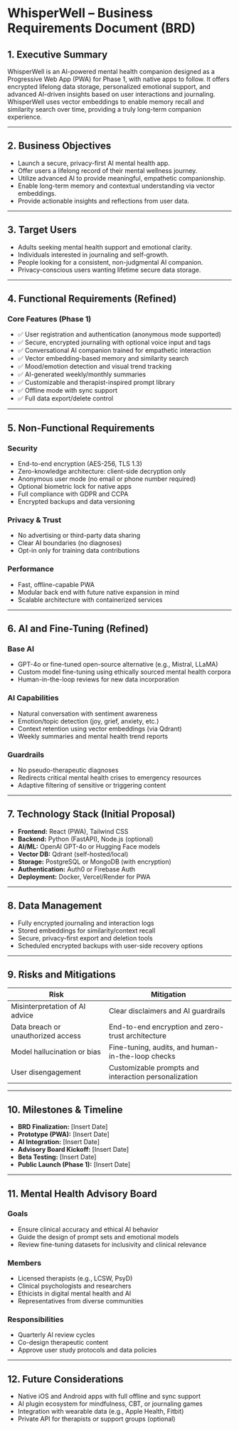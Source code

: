 # WhisperWell – Business Requirements Document (BRD)

## 1. Executive Summary
WhisperWell is an AI-powered mental health companion designed as a Progressive Web App (PWA) for Phase 1, with native apps to follow. It offers encrypted lifelong data storage, personalized emotional support, and advanced AI-driven insights based on user interactions and journaling. WhisperWell uses vector embeddings to enable memory recall and similarity search over time, providing a truly long-term companion experience.

---

## 2. Business Objectives
- Launch a secure, privacy-first AI mental health app.
- Offer users a lifelong record of their mental wellness journey.
- Utilize advanced AI to provide meaningful, empathetic companionship.
- Enable long-term memory and contextual understanding via vector embeddings.
- Provide actionable insights and reflections from user data.

---

## 3. Target Users
- Adults seeking mental health support and emotional clarity.
- Individuals interested in journaling and self-growth.
- People looking for a consistent, non-judgmental AI companion.
- Privacy-conscious users wanting lifetime secure data storage.

---

## 4. Functional Requirements (Refined)
### Core Features (Phase 1)
- ✅ User registration and authentication (anonymous mode supported)
- ✅ Secure, encrypted journaling with optional voice input and tags
- ✅ Conversational AI companion trained for empathetic interaction
- ✅ Vector embedding-based memory and similarity search
- ✅ Mood/emotion detection and visual trend tracking
- ✅ AI-generated weekly/monthly summaries
- ✅ Customizable and therapist-inspired prompt library
- ✅ Offline mode with sync support
- ✅ Full data export/delete control

---

## 5. Non-Functional Requirements
### Security
- End-to-end encryption (AES-256, TLS 1.3)
- Zero-knowledge architecture: client-side decryption only
- Anonymous user mode (no email or phone number required)
- Optional biometric lock for native apps
- Full compliance with GDPR and CCPA
- Encrypted backups and data versioning

### Privacy & Trust
- No advertising or third-party data sharing
- Clear AI boundaries (no diagnoses)
- Opt-in only for training data contributions

### Performance
- Fast, offline-capable PWA
- Modular back end with future native expansion in mind
- Scalable architecture with containerized services

---

## 6. AI and Fine-Tuning (Refined)
### Base AI
- GPT-4o or fine-tuned open-source alternative (e.g., Mistral, LLaMA)
- Custom model fine-tuning using ethically sourced mental health corpora
- Human-in-the-loop reviews for new data incorporation

### AI Capabilities
- Natural conversation with sentiment awareness
- Emotion/topic detection (joy, grief, anxiety, etc.)
- Context retention using vector embeddings (via Qdrant)
- Weekly summaries and mental health trend reports

### Guardrails
- No pseudo-therapeutic diagnoses
- Redirects critical mental health crises to emergency resources
- Adaptive filtering of sensitive or triggering content

---

## 7. Technology Stack (Initial Proposal)
- **Frontend:** React (PWA), Tailwind CSS
- **Backend:** Python (FastAPI), Node.js (optional)
- **AI/ML:** OpenAI GPT-4o or Hugging Face models
- **Vector DB:** Qdrant (self-hosted/local)
- **Storage:** PostgreSQL or MongoDB (with encryption)
- **Authentication:** Auth0 or Firebase Auth
- **Deployment:** Docker, Vercel/Render for PWA

---

## 8. Data Management
- Fully encrypted journaling and interaction logs
- Stored embeddings for similarity/context recall
- Secure, privacy-first export and deletion tools
- Scheduled encrypted backups with user-side recovery options

---

## 9. Risks and Mitigations
| Risk | Mitigation |
|------|------------|
| Misinterpretation of AI advice | Clear disclaimers and AI guardrails |
| Data breach or unauthorized access | End-to-end encryption and zero-trust architecture |
| Model hallucination or bias | Fine-tuning, audits, and human-in-the-loop checks |
| User disengagement | Customizable prompts and interaction personalization |

---

## 10. Milestones & Timeline
- **BRD Finalization:** [Insert Date]
- **Prototype (PWA):** [Insert Date]
- **AI Integration:** [Insert Date]
- **Advisory Board Kickoff:** [Insert Date]
- **Beta Testing:** [Insert Date]
- **Public Launch (Phase 1):** [Insert Date]

---

## 11. Mental Health Advisory Board
### Goals
- Ensure clinical accuracy and ethical AI behavior
- Guide the design of prompt sets and emotional models
- Review fine-tuning datasets for inclusivity and clinical relevance

### Members
- Licensed therapists (e.g., LCSW, PsyD)
- Clinical psychologists and researchers
- Ethicists in digital mental health and AI
- Representatives from diverse communities

### Responsibilities
- Quarterly AI review cycles
- Co-design therapeutic content
- Approve user study protocols and data policies

---

## 12. Future Considerations
- Native iOS and Android apps with full offline and sync support
- AI plugin ecosystem for mindfulness, CBT, or journaling games
- Integration with wearable data (e.g., Apple Health, Fitbit)
- Private API for therapists or support groups (optional)
